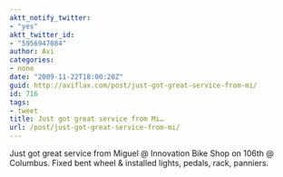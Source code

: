```yaml
---
aktt_notify_twitter:
- "yes"
aktt_twitter_id:
- "5956947084"
author: Avi
categories:
- none
date: "2009-11-22T18:00:20Z"
guid: http://aviflax.com/post/just-got-great-service-from-mi/
id: 716
tags:
- tweet
title: Just got great service from Mi…
url: /post/just-got-great-service-from-mi/
---
```

Just got great service from Miguel @ Innovation Bike Shop on 106th @ Columbus. Fixed bent wheel & installed lights, pedals, rack, panniers.